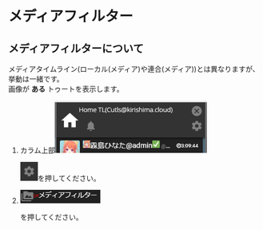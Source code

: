 # メディアフィルター

## メディアフィルターについて

メディアタイムライン\(ローカル\(メディア\)や連合\(メディア\)\)とは異なりますが、挙動は一緒です。  
画像が **ある** トゥートを表示します。

1. カラム上部![timeline4](/media/timeline4.png)  

   ![timeline8](/media/timeline8.png)を押してください。

2. ![timeline20](/media/timeline20.png)  

   を押してください。

